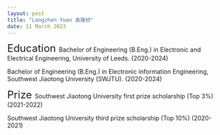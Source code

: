 ```yaml
---
layout: post
title: "Longzhen Yuan 袁隆桢"
date: 11 March 2023
---
```


<font size="5">  
    Education
</font>  
Bachelor of Engineering (B.Eng.) in Electronic and Electrical Engineering, University of Leeds. (2020-2024)

Bachelor of Engineering (B.Eng.) in Electronic information Engineering, Southwest Jiaotong University (SWJTU). (2020-2024)

<font size="5">  
    Prize
</font>  
Southwest Jiaotong University first prize scholarship (Top 3%) (2021-2022)

Southwest Jiaotong University third prize scholarship (Top 10%) (2020-2021)


